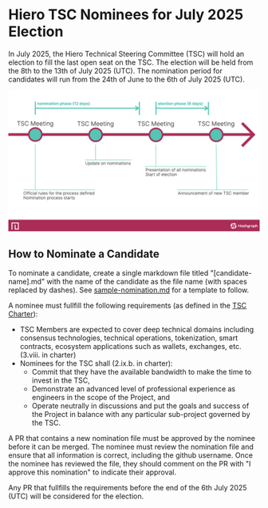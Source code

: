 # Hiero TSC Nominees for July 2025 Election

In July 2025, the Hiero Technical Steering Committee (TSC) will hold an election to fill the last open seat on the TSC.
The election will be held from the 8th to the 13th of July 2025 (UTC).
The nomination period for candidates will run from the 24th of June to the 6th of July 2025 (UTC).

![timeline of the election](timeline.png)

## How to Nominate a Candidate

To nominate a candidate, create a single markdown file titled "[candidate-name].md" with the name of the candidate as
the file name (with spaces replaced by dashes). See [sample-nomination.md](/elections/nominees/mar-2025-election/sample-nomination.md)
for a template to follow. 

A nominee must fullfill the following requirements (as defined in the [TSC Charter](https://github.com/hiero-ledger/governance/blob/main/hiero-technical-charter.md)):

- TSC Members are expected to cover deep technical domains including consensus technologies,
  technical operations, tokenization, smart contracts, ecosystem applications such as wallets, exchanges, etc. (3.viii. in charter)
- Nominees for the TSC shall (2.ix.b. in charter):
  - Commit that they have the available bandwidth to make the time to invest in the TSC,
  - Demonstrate an advanced level of professional experience as engineers in the scope of the Project, and
  - Operate neutrally in discussions and put the goals and success of the Project in balance with any particular sub-project governed by the TSC.

A PR that contains a new nomination file must be approved by the nominee before it can be merged.
The nominee must review the nomination file and ensure that all information is correct, including the github username.
Once the nominee has reviewed the file, they should comment on the PR with "I approve this nomination" to indicate their approval.

Any PR that fullfills the requirements before the end of the 6th July 2025 (UTC) will be considered for the election.
